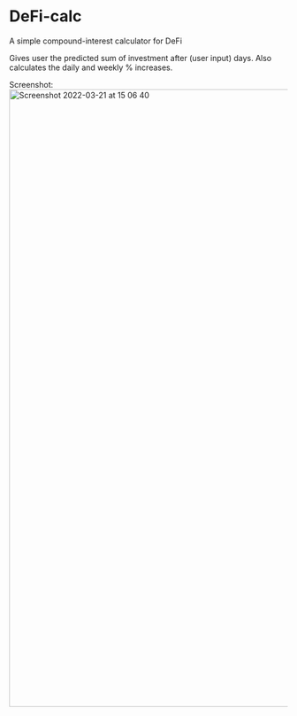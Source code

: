 # DeFi-calc
A simple compound-interest calculator for DeFi

Gives user the predicted sum of investment after (user input) days.
Also calculates the daily and weekly % increases.

Screenshot:
<img width="1115" alt="Screenshot 2022-03-21 at 15 06 40" src="https://user-images.githubusercontent.com/28829008/159299380-424b2175-97f7-445d-9cf2-6e156d1c0be1.png">
